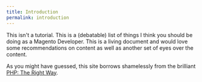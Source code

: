 ```yaml
---
title: Introduction
permalink: introduction
---
```


This isn't a tutorial.  This is a (debatable) list of things I think you should be doing as a Magento Developer.  This is a living document and would love some recommendations on content as well as another set of eyes over the content.

As you might have guessed, this site borrows shamelessly from the brilliant [PHP: The Right Way](http://phptherightway.com).